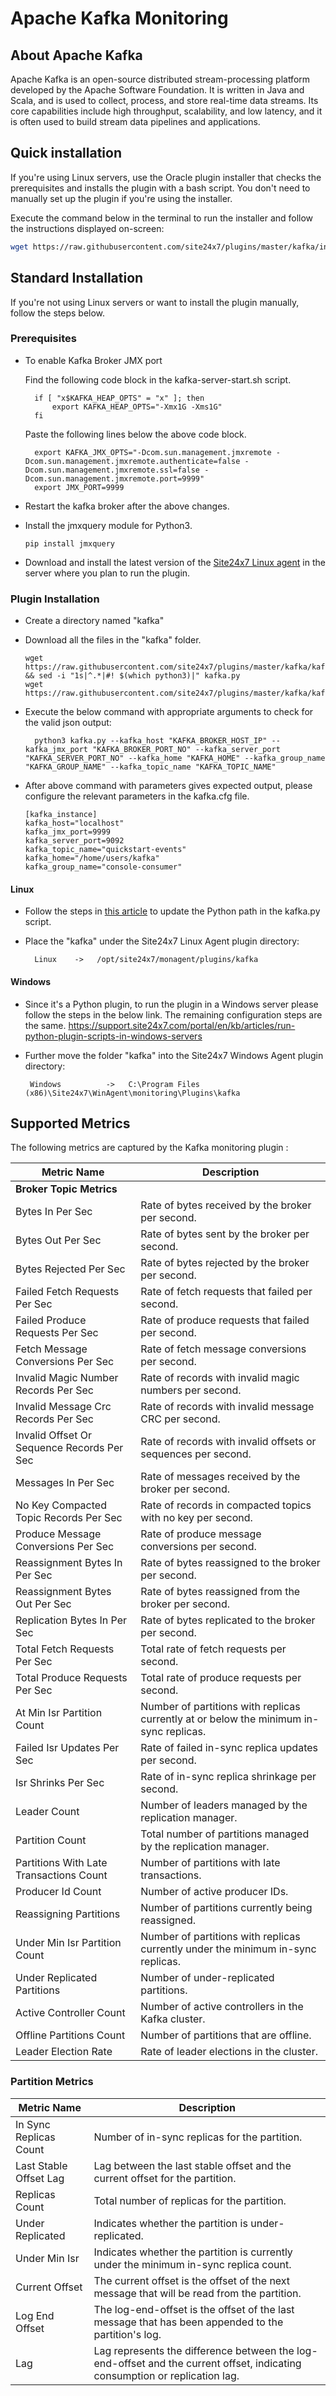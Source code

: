 # **Apache Kafka Monitoring**

## About Apache Kafka

Apache Kafka is an open-source distributed stream-processing platform developed by the Apache Software Foundation. It is written in Java and Scala, and is used to collect, process, and store real-time data streams. Its core capabilities include high throughput, scalability, and low latency, and it is often used to build stream data pipelines and applications.



## Quick installation

If you're using Linux servers, use the Oracle plugin installer that checks the prerequisites and installs the plugin with a bash script. You don't need to manually set up the plugin if you're using the installer.

Execute the command below in the terminal to run the installer and follow the instructions displayed on-screen:

```bash
wget https://raw.githubusercontent.com/site24x7/plugins/master/kafka/installer/Site24x7KafkaPluginInstaller.sh && sudo bash Site24x7KafkaPluginInstaller.sh
```

## Standard Installation
If you're not using Linux servers or want to install the plugin manually, follow the steps below.


### Prerequisites

- To enable Kafka Broker JMX port

    Find the following code block in the kafka-server-start.sh script.


        if [ "x$KAFKA_HEAP_OPTS" = "x" ]; then
            export KAFKA_HEAP_OPTS="-Xmx1G -Xms1G"
        fi


    Paste the following lines below the above code block.

        
        export KAFKA_JMX_OPTS="-Dcom.sun.management.jmxremote -Dcom.sun.management.jmxremote.authenticate=false -Dcom.sun.management.jmxremote.ssl=false -Dcom.sun.management.jmxremote.port=9999"
        export JMX_PORT=9999
        
- Restart the kafka broker after the above changes.


- Install the jmxquery module for Python3.
  ```
  pip install jmxquery
  ```

- Download and install the latest version of the [Site24x7 Linux agent](https://www.site24x7.com/app/client#/admin/inventory/add-monitor) in the server where you plan to run the plugin.

### Plugin Installation
- Create a directory named "kafka" 
  
- Download all the files in the "kafka" folder.
  ```
  wget https://raw.githubusercontent.com/site24x7/plugins/master/kafka/kafka.py && sed -i "1s|^.*|#! $(which python3)|" kafka.py
  wget https://raw.githubusercontent.com/site24x7/plugins/master/kafka/kafka.cfg
  ```

- Execute the below command with appropriate arguments to check for the valid json output:
    
        python3 kafka.py --kafka_host "KAFKA_BROKER_HOST_IP" --kafka_jmx_port "KAFKA_BROKER_PORT_NO" --kafka_server_port "KAFKA_SERVER_PORT_NO" --kafka_home "KAFKA_HOME" --kafka_group_name "KAFKA_GROUP_NAME" --kafka_topic_name "KAFKA_TOPIC_NAME" 
    
- After above command with parameters gives expected output, please configure the relevant parameters in the kafka.cfg file.

      [kafka_instance]
      kafka_host="localhost"
      kafka_jmx_port=9999
      kafka_server_port=9092
      kafka_topic_name="quickstart-events"
      kafka_home="/home/users/kafka"
      kafka_group_name="console-consumer"


#### Linux

- Follow the steps in [this article](https://support.site24x7.com/portal/en/kb/articles/updating-python-path-in-a-plugin-script-for-linux-servers) to update the Python path in the kafka.py script.

- Place the "kafka" under the Site24x7 Linux Agent plugin directory:

        Linux    ->   /opt/site24x7/monagent/plugins/kafka
  
#### Windows
        
- Since it's a Python plugin, to run the plugin in a Windows server please follow the steps in the below link. The remaining configuration steps are the same.
https://support.site24x7.com/portal/en/kb/articles/run-python-plugin-scripts-in-windows-servers
-  Further move the folder "kafka" into the  Site24x7 Windows Agent plugin directory:

        Windows          ->   C:\Program Files (x86)\Site24x7\WinAgent\monitoring\Plugins\kafka

  
## Supported Metrics
The following metrics are captured by the Kafka monitoring plugin :


| Metric Name                                     | Description                                                                                           |
|-------------------------------------------------|-------------------------------------------------------------------------------------------------------|
| **Broker Topic Metrics**                        |                                                                                                       |
| Bytes In Per Sec                               | Rate of bytes received by the broker per second.                                                      |
| Bytes Out Per Sec                              | Rate of bytes sent by the broker per second.                                                          |
| Bytes Rejected Per Sec                         | Rate of bytes rejected by the broker per second.                                                      |
| Failed Fetch Requests Per Sec                  | Rate of fetch requests that failed per second.                                                        |
| Failed Produce Requests Per Sec                | Rate of produce requests that failed per second.                                                      |
| Fetch Message Conversions Per Sec              | Rate of fetch message conversions per second.                                                        |
| Invalid Magic Number Records Per Sec           | Rate of records with invalid magic numbers per second.                                                |
| Invalid Message Crc Records Per Sec            | Rate of records with invalid message CRC per second.                                                 |
| Invalid Offset Or Sequence Records Per Sec     | Rate of records with invalid offsets or sequences per second.                                        |
| Messages In Per Sec                           | Rate of messages received by the broker per second.                                                    |
| No Key Compacted Topic Records Per Sec         | Rate of records in compacted topics with no key per second.                                            |
| Produce Message Conversions Per Sec            | Rate of produce message conversions per second.                                                        |
| Reassignment Bytes In Per Sec                  | Rate of bytes reassigned to the broker per second.                                                    |
| Reassignment Bytes Out Per Sec                 | Rate of bytes reassigned from the broker per second.                                                  |
| Replication Bytes In Per Sec                   | Rate of bytes replicated to the broker per second.                                                    |
| Total Fetch Requests Per Sec                   | Total rate of fetch requests per second.                                                              |
| Total Produce Requests Per Sec                 | Total rate of produce requests per second.                                                            |
| At Min Isr Partition Count                     | Number of partitions with replicas currently at or below the minimum in-sync replicas.                |
| Failed Isr Updates Per Sec                     | Rate of failed in-sync replica updates per second.                                                    |
| Isr Shrinks Per Sec                            | Rate of in-sync replica shrinkage per second.                                                         |
| Leader Count                                   | Number of leaders managed by the replication manager.                                                 |
| Partition Count                                | Total number of partitions managed by the replication manager.                                       |
| Partitions With Late Transactions Count        | Number of partitions with late transactions.                                                         |
| Producer Id Count                              | Number of active producer IDs.                                                                         |
| Reassigning Partitions                         | Number of partitions currently being reassigned.                                                      |
| Under Min Isr Partition Count                  | Number of partitions with replicas currently under the minimum in-sync replicas.                      |
| Under Replicated Partitions                    | Number of under-replicated partitions.                                                                |
| Active Controller Count                        | Number of active controllers in the Kafka cluster.                                                    |
| Offline Partitions Count                       | Number of partitions that are offline.                                                                |
| Leader Election Rate                           | Rate of leader elections in the cluster.                                                              |

### Partition Metrics

| Metric Name            | Description                                                                                                    |
|------------------------|----------------------------------------------------------------------------------------------------------------|
| In Sync Replicas Count         | Number of in-sync replicas for the partition.                                                                   |
| Last Stable Offset Lag         | Lag between the last stable offset and the current offset for the partition.                                   |
| Replicas Count                 | Total number of replicas for the partition.                                                                     |
| Under Replicated               | Indicates whether the partition is under-replicated.                                                            |
| Under Min Isr            | Indicates whether the partition is currently under the minimum in-sync replica count.                           |
| Current Offset         | The current offset is the offset of the next message that will be read from the partition.                     |
| Log End Offset         | The log-end-offset is the offset of the last message that has been appended to the partition's log.            |
| Lag                    | Lag represents the difference between the log-end-offset and the current offset, indicating consumption or replication lag. |
 
